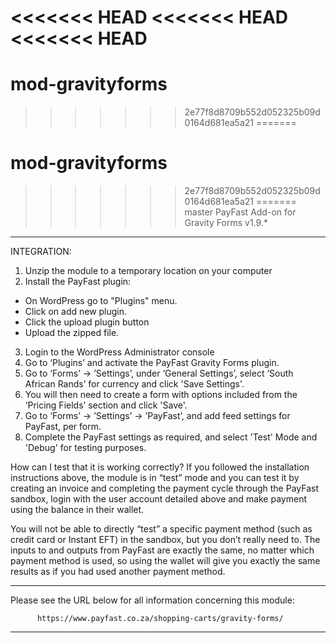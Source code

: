 <<<<<<< HEAD
<<<<<<< HEAD
<<<<<<< HEAD
=======
# mod-gravityforms
>>>>>>> 2e77f8d8709b552d052325b09d0164d681ea5a21
=======
# mod-gravityforms
>>>>>>> 2e77f8d8709b552d052325b09d0164d681ea5a21
=======
>>>>>>> master
PayFast Add-on for Gravity Forms v1.9.*
------------------------------------------------------------------------------

INTEGRATION:
1. Unzip the module to a temporary location on your computer
2. Install the PayFast plugin:

- On WordPress go to "Plugins" menu.
- Click on add new plugin.
- Click the upload plugin button
- Upload the zipped file.

3. Login to the WordPress Administrator console
4. Go to ‘Plugins’ and activate the PayFast Gravity Forms plugin.
5. Go to ‘Forms’ -> ’Settings’, under ‘General Settings’, select ‘South African Rands’ for currency and click 'Save Settings'.
6. You will then need to create a form with options included from the ‘Pricing Fields’ section and click 'Save'.
7. Go to ‘Forms’ -> ’Settings’ -> ’PayFast’, and add feed settings for PayFast, per form. 
8. Complete the PayFast settings as required, and select 'Test' Mode and 'Debug' for testing purposes.

How can I test that it is working correctly?
If you followed the installation instructions above, the module is in “test” mode and you can test it by creating an invoice and completing the payment cycle through the PayFast sandbox, login with the user account detailed above and make payment using the balance in their wallet.

You will not be able to directly “test” a specific payment method (such as credit card or Instant EFT) in the sandbox, but you don’t really need to. 
The inputs to and outputs from PayFast are exactly the same, no matter which payment method is used, so using the wallet will give you exactly the same results as if you had used another payment method.

***************************************************************************

   Please see the URL below for all information concerning this module:

          https://www.payfast.co.za/shopping-carts/gravity-forms/

***************************************************************************
